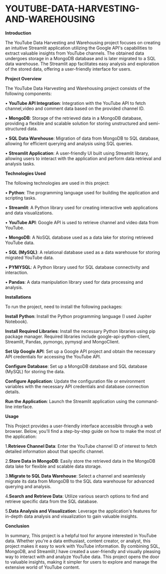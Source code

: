 # YOUTUBE-DATA-HARVESTING-AND-WAREHOUSING
**Introduction**

The YouTube Data Harvesting and Warehousing project focuses on creating an intuitive Streamlit application utilizing the Google API's capabilities to extract valuable insights from YouTube channels. The obtained data undergoes storage in a MongoDB database and is later migrated to a SQL data warehouse. The Streamlit app facilitates easy analysis and exploration of the stored data, offering a user-friendly interface for users.

**Project Overview**

  The YouTube Data Harvesting and Warehousing project consists of the following components:
  
   •	**YouTube API Integration**: Integration with the YouTube API to fetch channel,video and comment data based on the provided channel ID.
   
   •	**MongoDB**: Storage of the retrieved data in a MongoDB database, providing a flexible and scalable solution for storing unstructured and semi-structured data.
      
  •	**SQL Data Warehouse**: Migration of data from MongoDB to SQL database, allowing for efficient querying and analysis using SQL queries.
  
  •	**Streamlit Application**: A user-friendly UI built using Streamlit library, allowing users to interact with the application and perform data retrieval and analysis tasks.
    
**Technologies Used**

The following technologies are used in this project:

  •	**Python**: The programming language used for building the application and scripting tasks.
  
  •	**Streamlit**: A Python library used for creating interactive web applications and data visualizations.
  
  •	**YouTube API**: Google API is used to retrieve channel and video data from YouTube.
  
  •	**MongoDB**: A NoSQL database used as a data lake for storing retrieved YouTube data.
  
  •	**SQL (MySQL)**: A relational database used as a data warehouse for storing migrated YouTube data.
  
  •	**PYMYSQL**: A Python library used for SQL database connectivity and interaction.
  
  •	**Pandas**: A data manipulation library used for data processing and analysis.
  
**Installations**

To run the project, need to install the following packages:

   **Install Python**: Install the Python programming language (I used Jupiter Notebook).
   
   **Install Required Libraries**: Install the necessary Python libraries using pip package manager. Required libraries include google-api-python-client, 
                                Streamlit, Pandas, pymongo, pymysql and MongoClient.
                                
  **Set Up Google API**: Set up a Google API project and obtain the necessary API credentials for accessing the YouTube API.
  
  **Configure Database**: Set up a MongoDB database and SQL database (MySQL) for storing the data.
  
  **Configure Application**: Update the configuration file or environment variables with the necessary API credentials and database connection details.
  
  **Run the Application**: Launch the Streamlit application using the command-line interface.

**Usage**

This Project provides a user-friendly interface accessible through a web browser. Below, you'll find a step-by-step guide on how to make the most of the application:

  1.**Retrieve Channel Data**:
      Enter the YouTube channel ID of interest to fetch detailed information about that specific channel.
      
  2.**Store Data in MongoDB**:
      Easily store the retrieved data in the MongoDB data lake for flexible and scalable data storage.
      
  3.**Migrate to SQL Data Warehouse**:
    	Select a channel and seamlessly migrate its data from MongoDB to the SQL data warehouse for advanced querying and analysis.
     
  4.**Search and Retrieve Data**:
    	Utilize various search options to find and retrieve specific data from the SQL database.
     
  5.**Data Analysis and Visualization**:
    	Leverage the application's features for in-depth data analysis and visualization to gain valuable insights.

**Conclusion**

In summary, This project is a helpful tool for anyone interested in YouTube data. Whether you're a data enthusiast, content creator, or analyst, this project makes it easy to work with YouTube information. By combining SQL, MongoDB, and Streamlit,I have created a user-friendly and visually pleasing way to interact with and analyze YouTube data. This project opens the door to valuable insights, making it simpler for users to explore and manage the extensive world of YouTube content.



